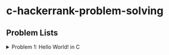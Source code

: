 # c-hackerrank-problem-solving 

 
## Problem Lists ##


<details>
<summary>Problem 1: Hello World! in C</summary>
<p>This challenge requires you to print <span>*Hello World*</span> on a single line, and then print the already provided input string to stdout. If you are not familiar with C, you may want to read about the printf() command.</p>
</details>
